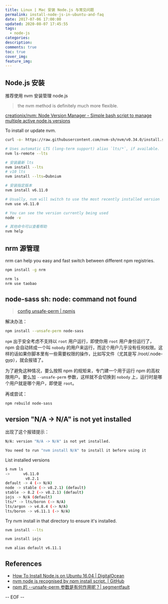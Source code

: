 ```yaml
---
title: Linux | Mac 安装 Node.js 与常见问题
permalink: install-node-js-in-ubuntu-and-faq
date: 2017-07-06 17:00:00
updated: 2020-08-07 17:45:55
tags:
  - node-js
categories:
description:
comments: true
toc: true
cover_img:
feature_img:
---
```


## Node.js 安装

推荐使用 nvm 安装管理 node.js

> the nvm method is definitely much more flexible.

[creationix/nvm: Node Version Manager - Simple bash script to manage multiple active node.js versions](https://github.com/creationix/nvm#installation)

To install or update nvm.

```bash
curl -o- https://raw.githubusercontent.com/nvm-sh/nvm/v0.34.0/install.sh | bash
```

<!-- more -->

```bash
# Uses automatic LTS (long-term support) alias `lts/*`, if available.
nvm ls-remote --lts

# 安装最新 lts
nvm install --lts
# v10 lts
nvm install --lts=Dubnium

# 安装指定版本
nvm install v6.11.0

# Usually, nvm will switch to use the most recently installed version
nvm use v6.11.0

# You can see the version currently being used
node -v

# 其他命令可以查看帮助
nvm help
```

## nrm 源管理

nrm can help you easy and fast switch between different npm registries.

```bash
npm install -g nrm

nrm ls
nrm use taobao
```

## node-sass sh: node: command not found

> [config unsafe-perm | npmjs](https://docs.npmjs.com/misc/config#unsafe-perm)

解决办法：

```bash
npm install --unsafe-perm node-sass
```

`npm` 出于安全考虑不支持以 `root` 用户运行，即使你用 `root` 用户身份运行了，npm 会自动转成一个叫 `nobody` 的用户来运行，而这个用户几乎没有任何权限。这样的话如果你脚本里有一些需要权限的操作，比如写文件（尤其是写 /root/.node-gyp），就会报错了。

为了避免这种情况，要么按照 npm 的规矩来，专门建一个用于运行 npm 的高权限用户。要么加 `--unsafe-perm` 参数，这样就不会切换到 `nobody` 上，运行时是哪个用户就是哪个用户，即使是 `root`。

再或尝试：

```bash
npm rebuild node-sass
```

## version "N/A -> N/A" is not yet installed

出现了这个报错提示：

```bash
N/A: version "N/A -> N/A" is not yet installed.

You need to run "nvm install N/A" to install it before using it
```

List installed versions

```bash
$ nvm ls
->      v6.11.0
         v8.2.1
default -> 4 (-> N/A)
node -> stable (-> v8.2.1) (default)
stable -> 8.2 (-> v8.2.1) (default)
iojs -> N/A (default)
lts/* -> lts/boron (-> N/A)
lts/argon -> v4.8.4 (-> N/A)
lts/boron -> v6.11.1 (-> N/A)
```

Try nvm install in that directory to ensure it's installed.

```bash
nvm install --lts

nvm install iojs

nvm alias default v6.11.1
```

## References

- [How To Install Node.js on Ubuntu 16.04 | DigitalOcean](https://www.digitalocean.com/community/tutorials/how-to-install-node-js-on-ubuntu-16-04)
- [nvm node is recognised by npm install script. | GitHub](https://github.com/sass/node-sass/issues/2470)
- [npm 的 --unsafe-perm 参数是有何作用呢？| segmentfault](https://segmentfault.com/q/1010000019365121)

-- EOF --

